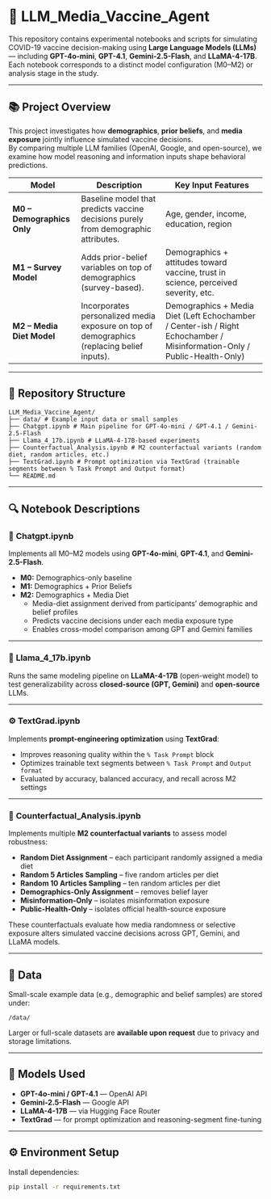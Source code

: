 # 🧠 LLM_Media_Vaccine_Agent

This repository contains experimental notebooks and scripts for simulating COVID-19 vaccine decision-making using **Large Language Models (LLMs)** — including **GPT-4o-mini**, **GPT-4.1**, **Gemini-2.5-Flash**, and **LLaMA-4-17B**.  
Each notebook corresponds to a distinct model configuration (M0–M2) or analysis stage in the study.

---

## 📚 Project Overview

This project investigates how **demographics**, **prior beliefs**, and **media exposure** jointly influence simulated vaccine decisions.  
By comparing multiple LLM families (OpenAI, Google, and open-source), we examine how model reasoning and information inputs shape behavioral predictions.

| Model | Description | Key Input Features |
|--------|--------------|--------------------|
| **M0 – Demographics Only** | Baseline model that predicts vaccine decisions purely from demographic attributes. | Age, gender, income, education, region |
| **M1 – Survey Model** | Adds prior-belief variables on top of demographics (survey-based). | Demographics + attitudes toward vaccine, trust in science, perceived severity, etc. |
| **M2 – Media Diet Model** | Incorporates personalized media exposure on top of demographics (replacing belief inputs). | Demographics + Media Diet (Left Echochamber / Center-ish / Right Echochamber / Misinformation-Only / Public-Health-Only) |

---

## 🧩 Repository Structure
```
LLM_Media_Vaccine_Agent/
├── data/ # Example input data or small samples
├── Chatgpt.ipynb # Main pipeline for GPT-4o-mini / GPT-4.1 / Gemini-2.5-Flash
├── Llama_4_17b.ipynb # LLaMA-4-17B-based experiments
├── Counterfactual_Analysis.ipynb # M2 counterfactual variants (random diet, random articles, etc.)
├── TextGrad.ipynb # Prompt optimization via TextGrad (trainable segments between % Task Prompt and Output format)
└── README.md
```

---

## 🔍 Notebook Descriptions

### 🤖 **Chatgpt.ipynb**
Implements all M0–M2 models using **GPT-4o-mini**, **GPT-4.1**, and **Gemini-2.5-Flash**.  
- **M0:** Demographics-only baseline  
- **M1:** Demographics + Prior Beliefs  
- **M2:** Demographics + Media Diet  
  - Media-diet assignment derived from participants’ demographic and belief profiles  
  - Predicts vaccine decisions under each media exposure type  
  - Enables cross-model comparison among GPT and Gemini families  

---

### 🦙 **Llama_4_17b.ipynb**
Runs the same modeling pipeline on **LLaMA-4-17B** (open-weight model) to test generalizability across **closed-source (GPT, Gemini)** and **open-source** LLMs.

---

### ⚙️ **TextGrad.ipynb**
Implements **prompt-engineering optimization** using **TextGrad**:  
- Improves reasoning quality within the `% Task Prompt` block  
- Optimizes trainable text segments between `% Task Prompt` and `Output format`  
- Evaluated by accuracy, balanced accuracy, and recall across M2 settings  

---

### 🔁 **Counterfactual_Analysis.ipynb**
Implements multiple **M2 counterfactual variants** to assess model robustness:  
- **Random Diet Assignment** – each participant randomly assigned a media diet  
- **Random 5 Articles Sampling** – five random articles per diet  
- **Random 10 Articles Sampling** – ten random articles per diet  
- **Demographics-Only Assignment** – removes belief layer  
- **Misinformation-Only** – isolates misinformation exposure  
- **Public-Health-Only** – isolates official health-source exposure  

These counterfactuals evaluate how media randomness or selective exposure alters simulated vaccine decisions across GPT, Gemini, and LLaMA models.

---

## 💾 Data
Small-scale example data (e.g., demographic and belief samples) are stored under:
```
/data/
```
Larger or full-scale datasets are **available upon request** due to privacy and storage limitations.

---

## 🧠 Models Used
- **GPT-4o-mini / GPT-4.1** — OpenAI API  
- **Gemini-2.5-Flash** — Google API  
- **LLaMA-4-17B** — via Hugging Face Router  
- **TextGrad** — for prompt optimization and reasoning-segment fine-tuning  

---

## ⚙️ Environment Setup
Install dependencies:
```bash
pip install -r requirements.txt
